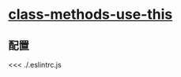 # [class-methods-use-this](https://eslint.org/docs/rules/class-methods-use-this)

## 配置

<<< ./.eslintrc.js
